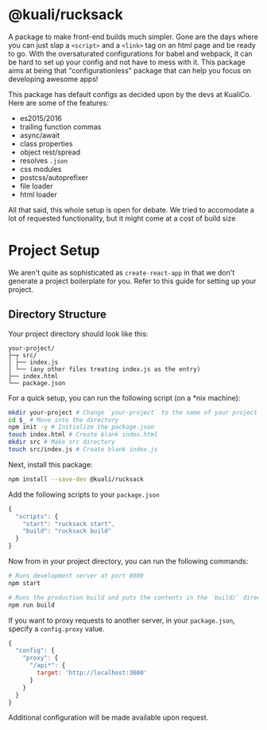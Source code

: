 # @kuali/rucksack

A package to make front-end builds much simpler. Gone are the days where you can
just slap a `<script>` and a `<link>` tag on an html page and be ready to go.
With the oversaturated configurations for babel and webpack, it can be hard to
set up your config and not have to mess with it. This package aims at being that
"configurationless" package that can help you focus on developing awesome apps!

This package has default configs as decided upon by the devs at KualiCo. Here
are some of the features:

- es2015/2016
- trailing function commas
- async/await
- class properties
- object rest/spread
- resolves `.json`
- css modules
- postcss/autoprefixer
- file loader
- html loader

All that said, this whole setup is open for debate. We tried to accomodate a lot
of requested functionality, but it might come at a cost of build size

# Project Setup

We aren't quite as sophisticated as `create-react-app` in that we don't generate
a project boilerplate for you. Refer to this guide for setting up your project.

## Directory Structure

Your project directory should look like this:

```
your-project/
├─┬ src/
│ ├── index.js
│ └── (any other files treating index.js as the entry)
├── index.html
└── package.json
```

For a quick setup, you can run the following script (on a *nix machine):

```sh
mkdir your-project # Change `your-project` to the name of your project
cd $_ # Move into the directory
npm init -y # Initialize the package.json
touch index.html # Create blank index.html
mkdir src # Make src directory
touch src/index.js # Create blank index.js
```

Next, install this package:

```sh
npm install --save-dev @kuali/rucksack
```

Add the following scripts to your `package.json`

```js
{
  "scripts": {
    "start": "rucksack start",
    "build": "rucksack build"
  }
}
```

Now from in your project directory, you can run the following commands:

```sh
# Runs development server at port 8080
npm start
```

```sh
# Runs the production build and puts the contents in the `build/` directory
npm run build
```

If you want to proxy requests to another server, in your `package.json`, specify
a `config.proxy` value.

```js
{
  "config": {
    "proxy": {
      "/api*": {
        target: 'http://localhost:3000'
      }
    }
  }
}
```

Additional configuration will be made available upon request.
